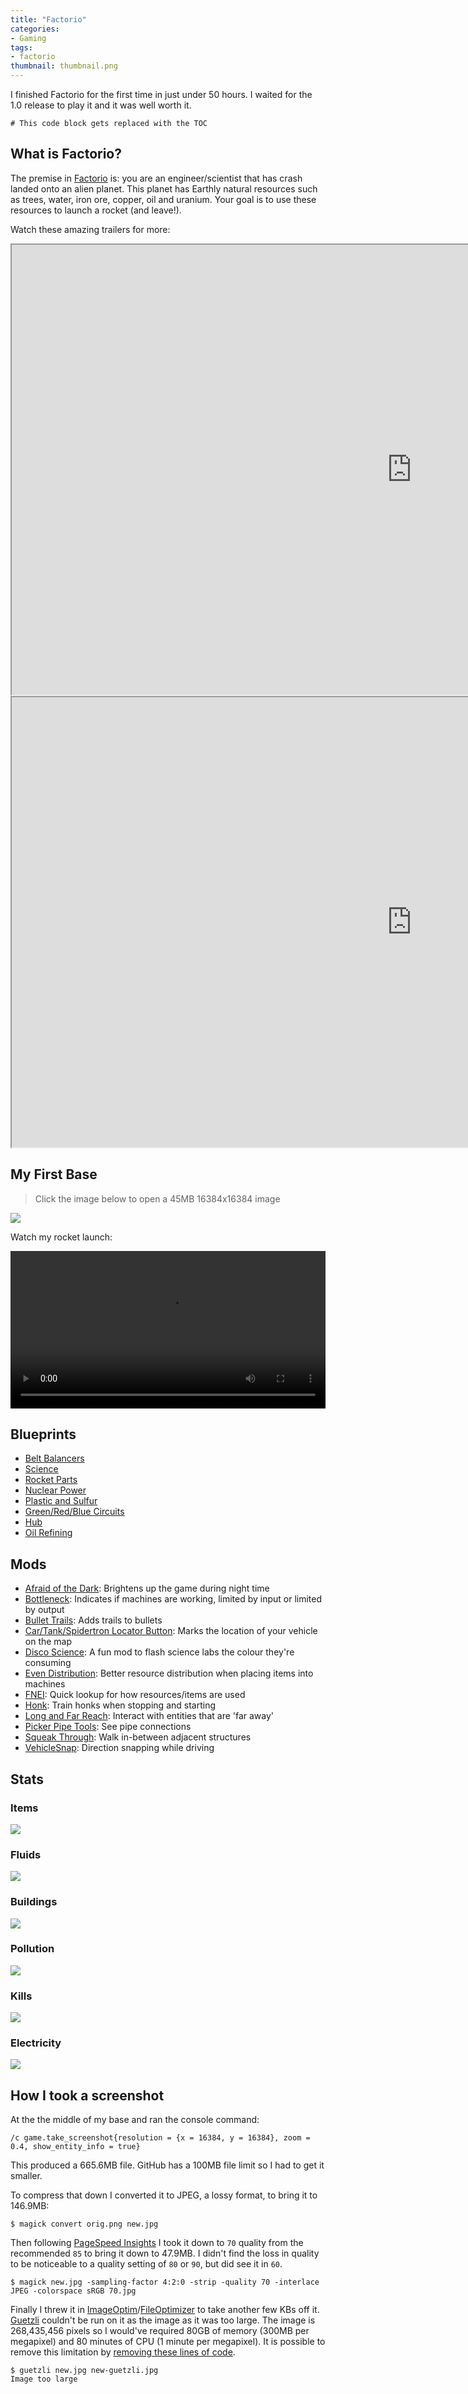 ```yaml
---
title: "Factorio"
categories:
- Gaming
tags:
- factorio
thumbnail: thumbnail.png
---
```


I finished Factorio for the first time in just under 50 hours. I waited for the 1.0 release to play it and it was well worth it.

<!-- more -->

```toc
# This code block gets replaced with the TOC
```

## What is Factorio?

The premise in [Factorio](https://www.factorio.com/) is: you are an engineer/scientist that has crash landed onto an alien planet. This planet has Earthly natural resources such as trees, water, iron ore, copper, oil and uranium. Your goal is to use these resources to launch a rocket (and leave!).

Watch these amazing trailers for more:

<iframe src="https://www.youtube.com/embed/J8SBp4SyvLc" allowfullscreen width="1280" height="720"></iframe>

<iframe src="https://www.youtube.com/embed/BqaAjgpsoW8" allowfullscreen width="1280" height="720"></iframe>

## My First Base

> Click the image below to open a 45MB 16384x16384 image

[![](base-thumbnail.png)](base-full.jpg)

Watch my rocket launch:

<video controls width="100%" height="auto">
  <source type="video/mp4" src="rocket.mp4">
  <p>Your browser does not support the video element.</p>
</video>

## Blueprints

- [Belt Balancers](https://pastebin.com/igs2CvVd)
- [Science](https://pastebin.com/bgjAa9Bx)
- [Rocket Parts](https://pastebin.com/5wLy8jMP)
- [Nuclear Power](https://pastebin.com/QEJBwdXL)
- [Plastic and Sulfur](https://pastebin.com/PHqfMA3f)
- [Green/Red/Blue Circuits](https://pastebin.com/f7LjnmtV)
- [Hub](https://pastebin.com/DW7Thk8G)
- [Oil Refining](https://pastebin.com/Uv90sjmQ)

## Mods

- [Afraid of the Dark](https://mods.factorio.com/mod/AfraidOfTheDark): Brightens up the game during night time
- [Bottleneck](https://mods.factorio.com/mod/Bottleneck): Indicates if machines are working, limited by input or limited by output
- [Bullet Trails](https://mods.factorio.com/mod/bullet-trails): Adds trails to bullets
- [Car/Tank/Spidertron Locator Button](https://mods.factorio.com/mod/car-finder): Marks the location of your vehicle on the map
- [Disco Science](https://mods.factorio.com/mod/DiscoScience): A fun mod to flash science labs the colour they're consuming
- [Even Distribution](https://mods.factorio.com/mod/even-distribution): Better resource distribution when placing items into machines
- [FNEI](https://mods.factorio.com/mod/FNEI): Quick lookup for how resources/items are used
- [Honk](https://mods.factorio.com/mod/Honk): Train honks when stopping and starting
- [Long and Far Reach](https://mods.factorio.com/mod/themightygugi_longreach): Interact with entities that are 'far away'
- [Picker Pipe Tools](https://mods.factorio.com/mod/PickerPipeTools): See pipe connections
- [Squeak Through](https://mods.factorio.com/mod/Squeak%20Through): Walk in-between adjacent structures
- [VehicleSnap](https://mods.factorio.com/mod/VehicleSnap): Direction snapping while driving

## Stats

### Items

![](items.png)

### Fluids

![](fluids.png)

### Buildings

![](buildings.png)

### Pollution

![](pollution.png)

### Kills

![](kills.png)

### Electricity

![](electric.png)

## How I took a screenshot

At the the middle of my base and ran the console command:

```shell-session
/c game.take_screenshot{resolution = {x = 16384, y = 16384}, zoom = 0.4, show_entity_info = true}
```

This produced a 665.6MB file. GitHub has a 100MB file limit so I had to get it smaller.

To compress that down I converted it to JPEG, a lossy format, to bring it to 146.9MB:

```shell-session
$ magick convert orig.png new.jpg
```

Then following [PageSpeed Insights](https://developers.google.com/speed/docs/insights/OptimizeImages) I took it down to `70` quality from the recommended `85` to bring it down to 47.9MB. I didn't find the loss in quality to be noticeable to a quality setting of `80` or `90`, but did see it in `60`.

```shell-session
$ magick new.jpg -sampling-factor 4:2:0 -strip -quality 70 -interlace JPEG -colorspace sRGB 70.jpg
```

Finally I threw it in [ImageOptim](https://imageoptim.com/mac)/[FileOptimizer](https://nikkhokkho.sourceforge.io/static.php?page=FileOptimizer) to take another few KBs off it.
[Guetzli](https://github.com/google/guetzli/) couldn't be run on it as the image as it was too large. The image is 268,435,456 pixels so I would've required 80GB of memory (300MB per megapixel) and 80 minutes of CPU (1 minute per megapixel). It is possible to remove this limitation by [removing these lines of code](https://github.com/khavishbhundoo/guetzli/blob/patch-1/guetzli/jpeg_data_reader.cc#L153-L159).

```shell-session
$ guetzli new.jpg new-guetzli.jpg
Image too large
```
